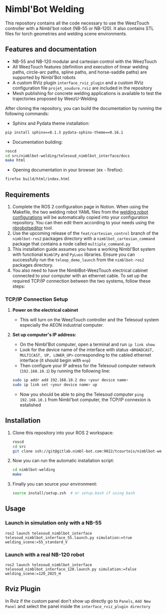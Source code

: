 # Nimbl'Bot Welding

This repository contains all the code necessary to use the WeezTouch controller with a Nimbl'bot robot (NB-55 or NB-120). It also contains STL files for torch geometries and welding scene environments.

## Features and documentation

- NB-55 and NB-120 modular and cartesian control with the WeezTouch
- All WeezTouch features (definition and execution of linear welding paths, circle-arc paths, spline paths, and horse-saddle paths) are supported by Nimbl'Bot robots
- A custom RViz plugin `interface_rviz_plugin` and a custom RViz configuration file `projet_soudure.rviz` are included in the repository
- Mesh publishing for concrete welding applications is available to test the trajectories proposed by WeezU-Welding

After cloning the repository, you can build the documentation by running the following commands:

- Sphinx and Pydata theme installation:

```bash
pip install sphinx==8.1.3 pydata-sphinx-theme==0.16.1
```

- Documentation building:

```bash
roscd
cd src/nimblbot-welding/telesoud_nimblbot_interface/docs
make html
```

- Opening documentation in your browser (ex - firefox):

```bash
firefox build/html/index.html
```

## Requirements
1. Complete the ROS 2 configuration page in Notion. When using the Makefile, the two welding robot YAML files from the [welding robot configurations](https://gitlab.nimbl-bot.com/tcourtois/nimblbot-welding/-/tree/main/welding_robot_configurations?ref_type=heads) will be automatically copied into your configuration repository. You can then edit them according to your needs using the [nbrobotseditor](https://gitlab.nimbl-bot.com/nimbl-bot/gui/nimblbot-robots-gui) tool.
2. Use the upcoming release of the `feat/cartesian_control` branch of the `nimblbot-ros2` packages directory with a `nimblbot_cartesian_command` package that contains a node called `multiple_command.py`
3. This installation guide assumes you have a working Nimbl'Bot system with functional `NimblPy` and `PyLuos` libraries. Ensure you can successfully run the `teleop_demo_launch` from the `nimblbot-ros2` packages directory.
5. You also need to have the NimblBot-WeezTouch electrical cabinet connected to your computer with an ethernet cable. To set up the required TCP/IP connection between the two systems, follow these steps:

### TCP/IP Connection Setup

1. **Power on the electrical cabinet**
    - This will turn on the WeezTouch controller and the Telesoud system especially the AEON industrial computer.

2. **Set up computer's IP address:**
   - On the Nimbl'Bot computer, open a terminal and run `ip link show`
   - Look for the device name of the interface with status `<BROADCAST, MULTICAST, UP, LOWER_UP>` corresponding to the cabled ethernet interface (it should begin with `enp`)
   - Then configure your IP adress for the Telesoud computer network (`192.168.10.1`) by running the following line:
   ```bash
   sudo ip addr add 192.168.10.2 dev <your device name>
   sudo ip link set <your device name> up
   ```
   - Now you should be able to ping the Telesoud computer `ping 192.168.10.1` from Nimbl'bot computer, the TCP/IP connexion is estalished

## Installation
1. Clone this repository into your ROS 2 workspace:

    ```bash
    roscd
    cd src
    git clone ssh://git@gitlab.nimbl-bot.com:9022/tcourtois/nimblbot-welding.git
    ```
2. Now you can run the automatic installation script:

    ```bash
    cd nimblbot-welding
    make
    ```
3. Finally you can source your environment:

    ```bash
    source install/setup.zsh  # or setup.bash if using bash
    ```

## Usage

### Launch in simulation only with a NB-55

    ros2 launch telesoud_nimblbot_interface telesoud_nimblbot_interface_55.launch.py simulation:=true welding_scene:=55_standard_V

### Launch with a real NB-120 robot

    ros2 launch telesoud_nimblbot_interface telesoud_nimblbot_interface_120.launch.py simulation:=false welding_scene:=120_2025_H

## Rviz Plugin
In Rviz if the custom panel don't show up directly go to `Panels`,  `Add New Panel` and select the panel inside the `interface_rviz_plugin directory`
